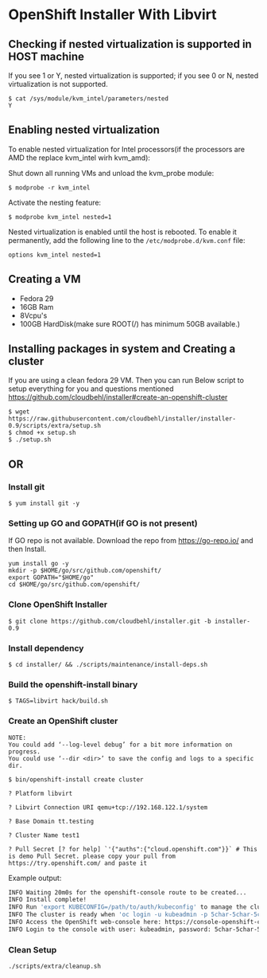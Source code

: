 # OpenShift Installer With Libvirt

## Checking if nested virtualization is supported in HOST machine
If you see 1 or Y, nested virtualization is supported; if you see 0 or N, nested virtualization is not supported.

``` 
$ cat /sys/module/kvm_intel/parameters/nested
Y 
```

## Enabling nested virtualization
To enable nested virtualization for Intel processors(if the processors are AMD the replace kvm_intel wirh kvm_amd):

Shut down all running VMs and unload the kvm_probe module:

`$ modprobe -r kvm_intel`

Activate the nesting feature:

`$ modprobe kvm_intel nested=1`

Nested virtualization is enabled until the host is rebooted. To enable it permanently, add the following line to the `/etc/modprobe.d/kvm.conf` file:

`options kvm_intel nested=1`

## Creating a VM
* Fedora 29 
* 16GB Ram
* 8Vcpu's
* 100GB HardDisk(make sure ROOT(/) has minimum 50GB available.)


## Installing packages in system and Creating a cluster

If you are using a clean fedora 29 VM. Then you can run Below script to setup everything for you and questions mentioned  https://github.com/cloudbehl/installer#create-an-openshift-cluster

```
$ wget https://raw.githubusercontent.com/cloudbehl/installer/installer-0.9/scripts/extra/setup.sh
$ chmod +x setup.sh
$ ./setup.sh
```

## OR


### Install git

`$ yum install git -y`

### Setting up GO and GOPATH(if GO is not present)

If GO repo is not available. Download the repo from https://go-repo.io/ and then Install.

```
yum install go -y
mkdir -p $HOME/go/src/github.com/openshift/
export GOPATH="$HOME/go"
cd $HOME/go/src/github.com/openshift/
```

### Clone OpenShift Installer
`
$ git clone https://github.com/cloudbehl/installer.git -b installer-0.9
`

### Install dependency
`
$ cd installer/ && ./scripts/maintenance/install-deps.sh
`

### Build the openshift-install binary 
`
$ TAGS=libvirt hack/build.sh
`

### Create an OpenShift cluster
```
NOTE:
You could add ‘--log-level debug’ for a bit more information on progress.
You could use ‘--dir <dir>’ to save the config and logs to a specific dir.
```

`
$ bin/openshift-install create cluster
`

```
? Platform libvirt

? Libvirt Connection URI qemu+tcp://192.168.122.1/system

? Base Domain tt.testing

? Cluster Name test1

? Pull Secret [? for help] `'{"auths":{"cloud.openshift.com"}}` # This is demo Pull Secret. please copy your pull from https://try.openshift.com/ and paste it
```

Example output:

```sh
INFO Waiting 20m0s for the openshift-console route to be created...
INFO Install complete!
INFO Run 'export KUBECONFIG=/path/to/auth/kubeconfig' to manage the cluster with 'oc', the OpenShift CLI.
INFO The cluster is ready when 'oc login -u kubeadmin -p 5char-5char-5char-5char' succeeds (wait a few minutes).
INFO Access the OpenShift web-console here: https://console-openshift-console.apps.${CLUSTER_NAME}.${BASE_DOMAIN}:6443
INFO Login to the console with user: kubeadmin, password: 5char-5char-5char-5char
```

### Clean Setup
`
./scripts/extra/cleanup.sh
`
